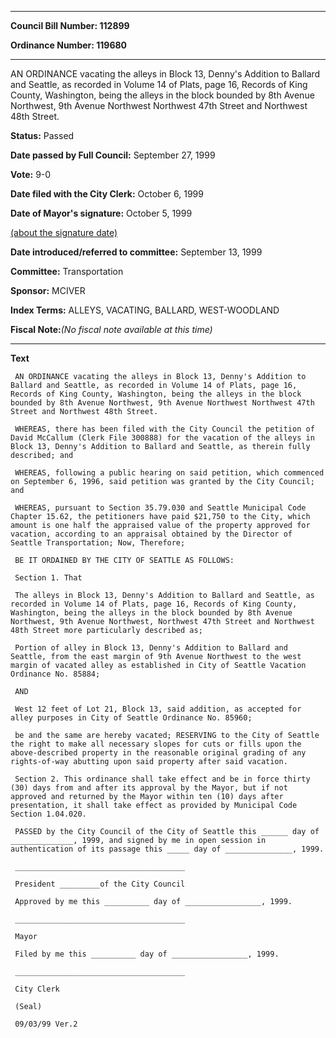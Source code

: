 

********

**Council Bill Number: 112899**
   
**Ordinance Number: 119680**
********

 AN ORDINANCE vacating the alleys in Block 13, Denny's Addition to Ballard and Seattle, as recorded in Volume 14 of Plats, page 16, Records of King County, Washington, being the alleys in the block bounded by 8th Avenue Northwest, 9th Avenue Northwest Northwest 47th Street and Northwest 48th Street.

**Status:** Passed
   
**Date passed by Full Council:** September 27, 1999
   
**Vote:** 9-0
   
**Date filed with the City Clerk:** October 6, 1999
   
**Date of Mayor's signature:** October 5, 1999
   
[(about the signature date)](/~public/approvaldate.htm)
   
   
   
**Date introduced/referred to committee:** September 13, 1999
   
**Committee:** Transportation
   
**Sponsor:** MCIVER
   
   
**Index Terms:** ALLEYS, VACATING, BALLARD, WEST-WOODLAND

**Fiscal Note:**_(No fiscal note available at this time)_

********

**Text**
   
```
 AN ORDINANCE vacating the alleys in Block 13, Denny's Addition to Ballard and Seattle, as recorded in Volume 14 of Plats, page 16, Records of King County, Washington, being the alleys in the block bounded by 8th Avenue Northwest, 9th Avenue Northwest Northwest 47th Street and Northwest 48th Street.

 WHEREAS, there has been filed with the City Council the petition of David McCallum (Clerk File 300888) for the vacation of the alleys in Block 13, Denny's Addition to Ballard and Seattle, as therein fully described; and

 WHEREAS, following a public hearing on said petition, which commenced on September 6, 1996, said petition was granted by the City Council; and

 WHEREAS, pursuant to Section 35.79.030 and Seattle Municipal Code Chapter 15.62, the petitioners have paid $21,750 to the City, which amount is one half the appraised value of the property approved for vacation, according to an appraisal obtained by the Director of Seattle Transportation; Now, Therefore;

 BE IT ORDAINED BY THE CITY OF SEATTLE AS FOLLOWS:

 Section 1. That

 The alleys in Block 13, Denny's Addition to Ballard and Seattle, as recorded in Volume 14 of Plats, page 16, Records of King County, Washington, being the alleys in the block bounded by 8th Avenue Northwest, 9th Avenue Northwest, Northwest 47th Street and Northwest 48th Street more particularly described as;

 Portion of alley in Block 13, Denny's Addition to Ballard and Seattle, from the east margin of 9th Avenue Northwest to the west margin of vacated alley as established in City of Seattle Vacation Ordinance No. 85884;

 AND

 West 12 feet of Lot 21, Block 13, said addition, as accepted for alley purposes in City of Seattle Ordinance No. 85960;

 be and the same are hereby vacated; RESERVING to the City of Seattle the right to make all necessary slopes for cuts or fills upon the above-described property in the reasonable original grading of any rights-of-way abutting upon said property after said vacation.

 Section 2. This ordinance shall take effect and be in force thirty (30) days from and after its approval by the Mayor, but if not approved and returned by the Mayor within ten (10) days after presentation, it shall take effect as provided by Municipal Code Section 1.04.020.

 PASSED by the City Council of the City of Seattle this ______ day of ______________, 1999, and signed by me in open session in authentication of its passage this _____ day of _______________, 1999.

 ______________________________________

 President _________of the City Council

 Approved by me this __________ day of _________________, 1999.

 ______________________________________

 Mayor

 Filed by me this __________ day of _________________, 1999.

 ______________________________________

 City Clerk

 (Seal)

 09/03/99 Ver.2

```
